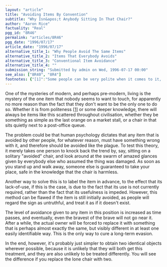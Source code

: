 ```yaml
---
layout: "article"
title: "Avoiding Items By Convention"
subtitle: "Why Isn&apos;t Anybody Sitting In That Chair?"
author: "Aaron Rice"
factuality: "Real"
pgg_id: "8R46"
permalink: "articles/8R46"
pgg_date: "1996/07/17"
article_date: "1996/07/17"
alternative_title_1: "Why People Avoid The Same Items"
alternative_title_2: "Items That Everybody Avoids"
alternative_title_3: "Conventional Item Avoidance"
alternative_title_4: ""
submission_string: "Submitted by admin on Wed, 1996-07-17 00:00"
see_also: ["8R40", "8R4"]
footnotes: {"[1]":"Some people can be very polite when it comes to it, but in situations like queues, there's very often a \"survival of the fittest\" attitude that would put armies to shame."}
---
```

<div>
<p>One of the mysteries of modern, and perhaps pre-modern, living is the mystery of the one item that nobody seems to want to touch, for apparently no more reason than the fact that they don't want to be the only one to do so. Whether it is from politeness <a href="#footnotes.1" class="footnote-link">[1]</a> or some deeper knowledge, there will always be items like this scattered throughout civilisation, whether they be something as simple as the last orange on a market stall, or a chair in that sits quietly next to a post-office queue.</p>
<p>The problem could be that human psychology dictates that any item that is avoided by other people, for whatever reason, must have something wrong with it, and therefore should be avoided like the plague. To test this theory, it merely takes one person to knock back the trend by, say, sitting on a solitary "avoided" chair, and look around at the swarm of amazed glances given by everybody else who assumed the thing was damaged. As soon as you stand up and walk away, someone else is guaranteed to take your place, safe in the knowledge that the chair is harmless.</p>
<p>Another way to solve this is to label the item in advance, to the effect that its lack-of-use, if this is the case, is due to the fact that its use is not currently required, rather than the fact that its usefulness is impeded. However, this method can be flawed if the item is still initially avoided, as people will regard the sign as untruthful, and treat it as if it doesn't exist.</p>
<p>The level of avoidance given to any item in this position is increased as time passes, and eventually, even the bravest of the brave will not go near it. After a while, the actual owner will be forced to replace it with something that is perhaps almost exactly the same, but visibly different in at least one easily identifiable way. This is the only way to cure a long-term evasion.</p>
<p>In the end, however, it's probably just simpler to obtain two identical objects wherever possible, because it is unlikely that they will both get this treatment, and they are also unlikely to be treated differently. You will see the difference if you replace the lone chair with two.</p>
</div>
